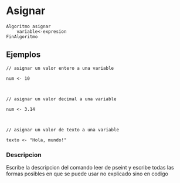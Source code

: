 # Asignar

```
Algoritmo asignar
	variable<-expresion
FinAlgoritmo
```

## Ejemplos

```
// asignar un valor entero a una variable

num <- 10



// asignar un valor decimal a una variable

num <- 3.14



// asignar un valor de texto a una variable

texto <- "Hola, mundo!"
```

### Descripcion

Escribe la descripcion del comando leer de pseint y escribe todas las formas posibles en que se puede usar no explicado sino en codigo